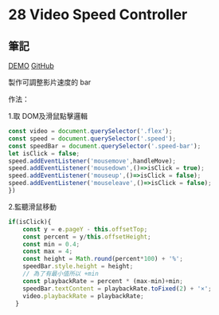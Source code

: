 # 28 Video Speed Controller

## 筆記

[DEMO](https://weiyuan1993.github.io/JavaScript30/28-Video-Speed-Controller)
[GitHub](https://github.com/weiyuan1993/JavaScript30/tree/master/28-Video-Speed-Controller)

製作可調整影片速度的 bar
<!--more-->

作法：

1.取 DOM及滑鼠點擊邏輯
```javascript
const video = document.querySelector('.flex');
const speed = document.querySelector('.speed');
const speedBar = document.querySelector('.speed-bar');
let isClick = false;
speed.addEventListener('mousemove',handleMove);
speed.addEventListener('mousedown',()=>isClick = true);
speed.addEventListener('mouseup',()=>isClick = false);
speed.addEventListener('mouseleave',()=>isClick = false);
})
```

2.監聽滑鼠移動

```javascript
if(isClick){
    const y = e.pageY - this.offsetTop;
    const percent = y/this.offsetHeight;
    const min = 0.4;
    const max = 4;
    const height = Math.round(percent*100) + '%';
    speedBar.style.height = height;
    // 為了有最小值所以 +min 
    const playbackRate = percent * (max-min)+min;
    speedBar.textContent = playbackRate.toFixed(2) + '×';
    video.playbackRate = playbackRate;
  }
```
